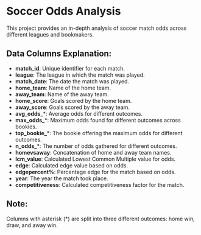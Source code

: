 # Soccer Odds Analysis

This project provides an in-depth analysis of soccer match odds across different leagues and bookmakers.

## Data Columns Explanation:

- **match_id**: Unique identifier for each match.
- **league**: The league in which the match was played.
- **match_date**: The date the match was played.
- **home_team**: Name of the home team.
- **away_team**: Name of the away team.
- **home_score**: Goals scored by the home team.
- **away_score**: Goals scored by the away team.
- **avg_odds_***: Average odds for different outcomes.
- **max_odds_***: Maximum odds found for different outcomes across bookies.
- **top_bookie_***: The bookie offering the maximum odds for different outcomes.
- **n_odds_***: The number of odds gathered for different outcomes.
- **homevsaway**: Concatenation of home and away team names.
- **lcm_value**: Calculated Lowest Common Multiple value for odds.
- **edge**: Calculated edge value based on odds.
- **edgepercent%**: Percentage edge for the match based on odds.
- **year**: The year the match took place.
- **competitiveness**: Calculated competitiveness factor for the match.

## Note:
Columns with asterisk (*) are split into three different outcomes: home win, draw, and away win.
